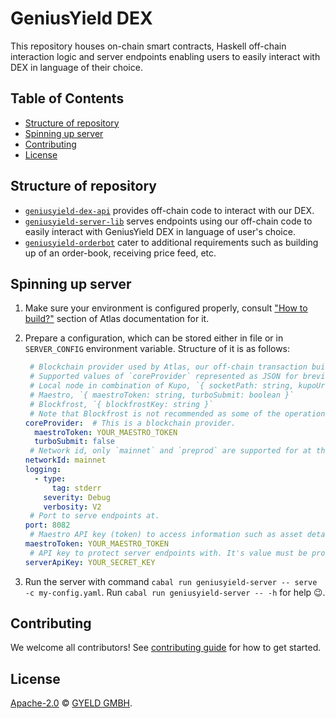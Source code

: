 # GeniusYield DEX

This repository houses on-chain smart contracts, Haskell off-chain interaction logic and server endpoints enabling users to easily interact with DEX in language of their choice. 

## Table of Contents

- [Structure of repository](#structure-of-repository)
- [Spinning up server](#spinning-up-server)
- [Contributing](#contributing)
- [License](#license)

## Structure of repository

- [`geniusyield-dex-api`](./geniusyield-dex-api/) provides off-chain code to interact with our DEX.
- [`geniusyield-server-lib`](./geniusyield-server-lib/) serves endpoints using our off-chain code to easily interact with GeniusYield DEX in language of user's choice.
- [`geniusyield-orderbot`](./geniusyield-orderbot/) cater to additional requirements such as building up of an order-book, receiving price feed, etc.

## Spinning up server

1. Make sure your environment is configured properly, consult ["How to build?"](https://atlas-app.io/how-to-build/) section of Atlas documentation for it.
2. Prepare a configuration, which can be stored either in file or in `SERVER_CONFIG` environment variable. Structure of it is as follows:

    ```yaml
     # Blockchain provider used by Atlas, our off-chain transaction building tool.
     # Supported values of `coreProvider` represented as JSON for brevity:
     # Local node in combination of Kupo, `{ socketPath: string, kupoUrl: string }`
     # Maestro, `{ maestroToken: string, turboSubmit: boolean }`
     # Blockfrost, `{ blockfrostKey: string }`
     # Note that Blockfrost is not recommended as some of the operations performed aren't optimal with it.
    coreProvider:  # This is a blockchain provider.
      maestroToken: YOUR_MAESTRO_TOKEN
      turboSubmit: false
     # Network id, only `mainnet` and `preprod` are supported for at the moment.
    networkId: mainnet
    logging:
      - type:
          tag: stderr
        severity: Debug
        verbosity: V2
     # Port to serve endpoints at.
    port: 8082
     # Maestro API key (token) to access information such as asset details given it's currency symbol and token name.
    maestroToken: YOUR_MAESTRO_TOKEN
     # API key to protect server endpoints with. It's value must be provided under `api-key` header of request.
    serverApiKey: YOUR_SECRET_KEY
    ```
3. Run the server with command `cabal run geniusyield-server -- serve -c my-config.yaml`. Run `cabal run geniusyield-server -- -h` for help 😉.

## Contributing

We welcome all contributors! See [contributing guide](./CONTRIBUTING.md) for how to get started.

## License

[Apache-2.0](./LICENSE) © [GYELD GMBH](https://www.geniusyield.co).
